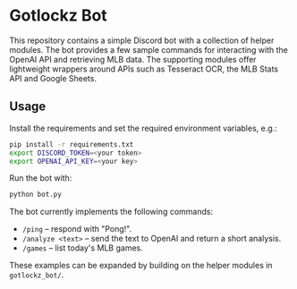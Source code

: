 # Gotlockz Bot

This repository contains a simple Discord bot with a collection of helper modules.
The bot provides a few sample commands for interacting with the OpenAI API and
retrieving MLB data. The supporting modules offer lightweight wrappers around
APIs such as Tesseract OCR, the MLB Stats API and Google Sheets.

## Usage

Install the requirements and set the required environment variables, e.g.:

```bash
pip install -r requirements.txt
export DISCORD_TOKEN=<your token>
export OPENAI_API_KEY=<your key>
```

Run the bot with:

```bash
python bot.py
```

The bot currently implements the following commands:

- `/ping` – respond with "Pong!".
- `/analyze <text>` – send the text to OpenAI and return a short analysis.
- `/games` – list today's MLB games.

These examples can be expanded by building on the helper modules in
`gotlockz_bot/`.
